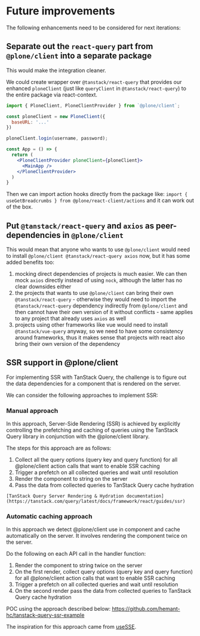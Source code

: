 # Future improvements

The following enhancements need to be considered for next iterations:

## Separate out the `react-query` part from `@plone/client` into a separate package

This would make the integration cleaner.

We could create wrapper over `@tanstack/react-query` that provides our enhanced `ploneClient` (just like `queryClient` in `@tanstack/react-query`) to the entire package via react-context.

```jsx
import { PloneClient, PloneClientProvider } from `@plone/client`;

const ploneClient = new PloneClient({
  baseURL: '...'
})

ploneClient.login(username, password);

const App = () => {
  return (
    <PloneClientProvider ploneClient={ploneClient}>
      <MainApp />
    </PloneClientProvider>
  )
}
```

Then we can import action hooks directly from the package like: `import { useGetBreadcrumbs } from @plone/react-client/actions` and it can work out of the box.

## Put `@tanstack/react-query` and `axios` as peer-dependencies in `@plone/client`

This would mean that anyone who wants to use `@plone/client` would need to install `@plone/client @tanstack/react-query axios` now, but it has some added benefits too:

1. mocking direct dependencies of projects is much easier. We can then mock `axios` directly instead of using `nock`, although the latter has no clear downsides either
2. the projects that wants to use `@plone/client` can bring their own `@tanstack/react-query` - otherwise they would need to import the `@tanstack/react-query` dependency indirectly from `@plone/client` and then cannot have their own version of it without conflicts - same applies to any project that already uses `axios` as well
3. projects using other frameworks like vue would need to install `@tanstack/vue-query` anyway, so we need to have some consistency around frameworks, thus it makes sense that projects with react also bring their own version of the dependency

## SSR support in @plone/client

For implementing SSR with TanStack Query, the challenge is to figure out the data dependencies for a component that is rendered on the server.

We can consider the following approaches to implement SSR:

### Manual approach

In this approach, Server-Side Rendering (SSR) is achieved by explicitly controlling the prefetching and caching of queries using the TanStack Query library in conjunction with the @plone/client library.

The steps for this approach are as follows:

1. Collect all the query options (query key and query function) for all @plone/client action calls that want to enable SSR caching
2. Trigger a prefetch on all collected queries and wait until resolution
3. Render the component to string on the server
4. Pass the data from collected queries to TanStack Query cache hydration

```{seealso}
[TanStack Query Server Rendering & Hydration documentation](https://tanstack.com/query/latest/docs/framework/react/guides/ssr)
```


### Automatic caching approach

In this approach we detect @plone/client use in component and cache automatically on the server. It involves rendering the component twice on the server.

Do the following on each API call in the handler function:

1. Render the component to string twice on the server
2. On the first render, collect query options (query key and query function) for all @plone/client action calls that want to enable SSR caching
3. Trigger a prefetch on all collected queries and wait until resolution
4. On the second render pass the data from collected queries to TanStack Query cache hydration

POC using the approach described below: https://github.com/hemant-hc/tanstack-query-ssr-example

The inspiration for this approach came from [useSSE](https://github.com/kmoskwiak/useSSE).
